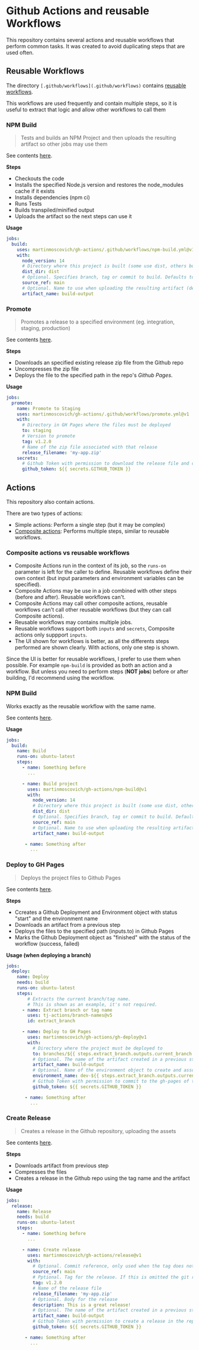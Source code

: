 # Github Actions and reusable Workflows

This repository contains several actions and reusable workflows that perform common tasks.
It was created to avoid duplicating steps that are used often.


## Reusable Workflows

The directory `[.github/workflows](.github/workflows)` contains [reusable workflows](https://docs.github.com/en/actions/learn-github-actions/reusing-workflows).

This workflows are used frequently and contain multiple steps, so it is useful to extract that logic and allow other workflows to call them

### NPM Build

> Tests and builds an NPM Project and then uploads the resulting artifact so other jobs may use them

See contents [here](.github/workflows/npm-build.yml).

**Steps**
- Checkouts the code
- Installs the specified Node.js version and restores the node_modules cache if it exists
- Installs dependencies (npm ci)
- Runs Tests
- Builds transpiled/minified output
- Uploads the artifact so the next steps can use it

**Usage**
```yaml
jobs:
  build:
    uses: martinmoscovich/gh-actions/.github/workflows/npm-build.yml@v1
    with:
      node_version: 14
      # Directory where this project is built (some use dist, others build, etc)
      dist_dir: dist
      # Optional. Specifies branch, tag or commit to build. Defaults to the repo's default branch
      source_ref: main
      # Optional. Name to use when uploading the resulting artifact (defaults to build-output)
      artifact_name: build-output
```

### Promote

> Promotes a release to a specified environment (eg. integration, staging, production)
> 
See contents [here](.github/workflows/promote.yml).

**Steps**
- Downloads an specified existing release zip file from the Github repo
- Uncompresses the zip file
- Deploys the file to the specified path in the repo's *Github Pages*.

**Usage**
```yaml
jobs:
  promote:
    name: Promote to Staging
    uses: martinmoscovich/gh-actions/.github/workflows/promote.yml@v1
    with:
      # Directory in GH Pages where the files must be deployed
      to: staging
      # Version to promote
      tag: v1.2.0
      # Name of the zip file associated with that release
      release_filename: 'my-app.zip'
    secrets:
      # Github Token with permission to download the release file and commit to the gh-pages branch
      github_token: ${{ secrets.GITHUB_TOKEN }}
```

## Actions

This repository also contain actions.

There are two types of actions:
- Simple actions: Perform a single step (but it may be complex)
- [Composite actions](https://docs.github.com/en/actions/creating-actions/creating-a-composite-action): Performs multiple steps, similar to reusable workflows. 

### Composite actions vs reusable workflows

- Composite Actions run in the context of its job, so the `runs-on` parameter is left for the caller to define. Reusable workflows define their own context (but input parameters and environment variables can be specified).
- Composite Actions may be use in a job combined with other steps (before and after). Reusable workflows can't.
- Composite Actions may call other composite actions, reusable workflows can't call other reusable workflows (but they can call Composite actions).
- Reusable workflows may contains multiple jobs.
- Reusable workflows support both `inputs` and `secrets`, Composite actions only suppport `inputs`.
- The UI shown for workflows is better, as all the differents steps performed are shown clearly. With actions, only one step is shown.

Since the UI is better for reusable workflows, I prefer to use them when possible.
For example `npm-build` is provided as both an action and a workflow. But unless you need to perform steps (**NOT jobs**) before or after building, I'd recommend using the workflow.


### NPM Build

Works exactly as the reusable workflow with the same name.

See contents [here](npm-build/action.yml).

**Usage**
```yaml
jobs:
  build:
    name: Build
    runs-on: ubuntu-latest
    steps:
      - name: Something before
        ...

      - name: Build project
        uses: martinmoscovich/gh-actions/npm-build@v1
        with:
          node_version: 14
          # Directory where this project is built (some use dist, others build, etc)
          dist_dir: dist
          # Optional. Specifies branch, tag or commit to build. Defaults to the repo's default branch
          source_ref: main
          # Optional. Name to use when uploading the resulting artifact (defaults to build-output)
          artifact_name: build-output

       - name: Something after
         ...
```

### Deploy to GH Pages

> Deploys the project files to Github Pages

See contents [here](gh-deploy/action.yml).

**Steps**
- Ccreates a Github Deployment and Environment object with status "start" and the environment name
- Downloads an artifact from a previous step
- Deploys the files to the specified path (inputs.to) in Github Pages
- Marks the Github Deployment object as "finished" with the status of the workflow (success, failed)

**Usage (when deploying a branch)**
```yaml
jobs:
  deploy:
    name: Deploy
    needs: build
    runs-on: ubuntu-latest
    steps:
        # Extracts the current branch/tag name. 
        # This is shown as an example, it's not required.
      - name: Extract branch or tag name
        uses: tj-actions/branch-names@v5
        id: extract_branch

      - name: Deploy to GH Pages
        uses: martinmoscovich/gh-actions/gh-deploy@v1
        with:
          # Directory where the project must be deployed to
          to: branches/${{ steps.extract_branch.outputs.current_branch }}
          # Optional. The name of the artifact created in a previous step. If not specified, build-output is used
          artifact_name: build-output
          # Optional. Name of the environment object to create and associate with branch or PR. If not defined, env is not created
          environment_name: dev-${{ steps.extract_branch.outputs.current_branch }}
          # Github Token with permission to commit to the gh-pages of the the repository.
          github_token: ${{ secrets.GITHUB_TOKEN }}

       - name: Something after
         ...
```

### Create Release

> Creates a release in the Github repository, uploading the assets

See contents [here](release/action.yml).

**Steps**
- Downloads artifact from previous step
- Compresses the files
- Creates a release in the Github repo using the tag name and the artifact

**Usage**
```yaml
jobs:
  release:
    name: Release
    needs: build
    runs-on: ubuntu-latest
    steps:
      - name: Something before
        ...

      - name: Create release
        uses: martinmoscovich/gh-actions/release@v1
        with:
          # Optional. Commit reference, only used when the tag does not exist to create it
          source_ref: main
          # Pptional. Tag for the release. If this is omitted the git ref will be used (if it is a tag)
          tag: v1.2.0
          # Name of the release file
          release_filename: 'my-app.zip'
          # Optional. Body for the release
          description: This is a great release!
          # Optional. The name of the artifact created in a previous step. If not specified, build-output is used
          artifact_name: build-output
          # Github Token with permission to create a release in the repository.
          github_token: ${{ secrets.GITHUB_TOKEN }}

       - name: Something after
         ...
```
